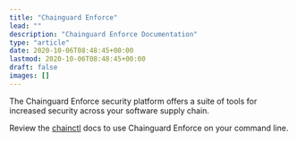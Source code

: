 ```yaml
---
title: "Chainguard Enforce"
lead: ""
description: "Chainguard Enforce Documentation"
type: "article"
date: 2020-10-06T08:48:45+00:00
lastmod: 2020-10-06T08:48:45+00:00
draft: false
images: []
---
```


The Chainguard Enforce security platform offers a suite of tools for increased security across your software supply chain. 

Review the [chainctl](chainctl-docs/chainctl/) docs to use Chainguard Enforce on your command line. 
